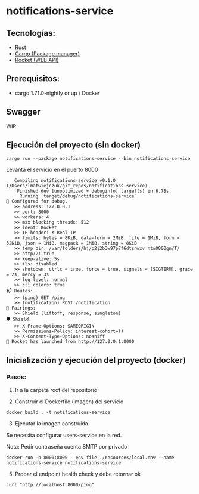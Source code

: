 # notifications-service

## Tecnologías:

- [Rust](https://www.rust-lang.org/)
- [Cargo (Package manager)](https://doc.rust-lang.org/cargo/)
- [Rocket (WEB API)](https://rocket.rs/)

## Prerequisitos:

- cargo 1.71.0-nightly or up / Docker

## Swagger

WIP

## Ejecución del proyecto (sin docker)

```
cargo run --package notifications-service --bin notifications-service
```

Levanta el servicio en el puerto 8000

```
   Compiling notifications-service v0.1.0 (/Users/lmatwiejczuk/git_repos/notifications-service)
    Finished dev [unoptimized + debuginfo] target(s) in 6.78s
     Running `target/debug/notifications-service`
🔧 Configured for debug.
   >> address: 127.0.0.1
   >> port: 8000
   >> workers: 4
   >> max blocking threads: 512
   >> ident: Rocket
   >> IP header: X-Real-IP
   >> limits: bytes = 8KiB, data-form = 2MiB, file = 1MiB, form = 32KiB, json = 1MiB, msgpack = 1MiB, string = 8KiB
   >> temp dir: /var/folders/hj/p2j2b3w97p7f6dtsnwxv_ntw0000gn/T/
   >> http/2: true
   >> keep-alive: 5s
   >> tls: disabled
   >> shutdown: ctrlc = true, force = true, signals = [SIGTERM], grace = 2s, mercy = 3s
   >> log level: normal
   >> cli colors: true
📬 Routes:
   >> (ping) GET /ping
   >> (notification) POST /notification
📡 Fairings:
   >> Shield (liftoff, response, singleton)
🛡️ Shield:
   >> X-Frame-Options: SAMEORIGIN
   >> Permissions-Policy: interest-cohort=()
   >> X-Content-Type-Options: nosniff
🚀 Rocket has launched from http://127.0.0.1:8000
```

## Inicialización y ejecución del proyecto (docker)

### Pasos:

1) Ir a la carpeta root del repositorio

2) Construir el Dockerfile (imagen) del servicio

```
docker build . -t notifications-service
```

3) Ejecutar la imagen construida

Se necesita configurar users-service en la red.

Nota: Pedir contraseña cuenta SMTP por privado.


```
docker run -p 8000:8000 --env-file ./resources/local.env --name notifications-service notifications-service
```

5) Probar el endpoint health check y debe retornar ok

```
curl "http://localhost:8000/ping" 
```

